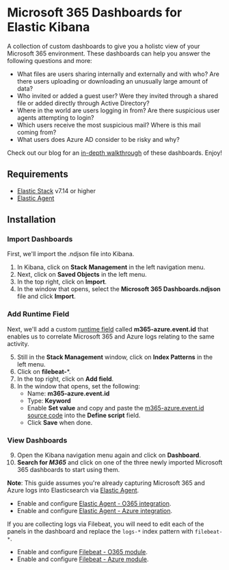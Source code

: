 # Microsoft 365 Dashboards for Elastic Kibana

A collection of custom dashboards to give you a holistc view of your Microsoft 365 environment. These dashboards can help you answer the following questions and more:
* What files are users sharing internally and externally and with who?  Are there users uploading or downloading an unusually large amount of data?
* Who invited or added a guest user? Were they invited through a shared file or added directly through Active Directory?
* Where in the world are users logging in from? Are there suspicious user agents attempting to login?
* Which users receive the most suspicious mail?  Where is this mail coming from?
* What users does Azure AD consider to be risky and why?

Check out our blog for an [in-depth walkthrough](https://ooiventures.com/secure-and-monitor-microsoft-365-with-elastic/) of these dashboards.  Enjoy!

## Requirements

* [Elastic Stack](https://www.elastic.co/) v7.14 or higher
* [Elastic Agent](https://www.elastic.co/guide/en/fleet/current/elastic-agent-installation-configuration.html)

## Installation

### Import Dashboards

First, we'll import the .ndjson file into Kibana.

1. In Kibana, click on **Stack Management** in the left navigation menu.
2. Next, click on **Saved Objects** in the left menu.
3. In the top right, click on **Import**.
4. In the window that opens, select the **Microsoft 365 Dashboards.ndjson** file and click **Import**. 

### Add Runtime Field

Next, we'll add a custom [runtime field](https://www.elastic.co/guide/en/elasticsearch/reference/current/runtime.html) called **m365-azure.event.id** that enables us to correlate Microsoft 365 and Azure logs relating to the same activity.

5. Still in the **Stack Management** window, click on **Index Patterns** in the left menu.
6. Click on **filebeat-***.
7. In the top right, click on **Add field**.
8. In the window that opens, set the following:
   * Name: **m365-azure.event.id**
   * Type: **Keyword**
   * Enable **Set value** and copy and paste the [m365-azure.event.id source code](https://github.com/eric-ooi/elastic-m365/blob/main/m365-azure.event.id) into the **Define script** field.
   * Click **Save** when done.

### View Dashboards
9. Open the Kibana navigation menu again and click on **Dashboard**.
10. **Search for *M365*** and click on one of the three newly imported Microsoft 365 dashboards to start using them.

**Note**: This guide assumes you're already capturing Microsoft 365 and Azure logs into Elasticsearch via [Elastic Agent](https://www.elastic.co/guide/en/fleet/current/elastic-agent-installation-configuration.html).
* Enable and configure [Elastic Agent - O365 integration](https://docs.elastic.co/en/integrations/o365).
* Enable and configure [Elastic Agent - Azure integration](https://docs.elastic.co/en/integrations/azure).

If you are collecting logs via Filebeat, you will need to edit each of the panels in the dashboard and replace the `logs-*` index pattern with `filebeat-*`.  
* Enable and configure [Filebeat - O365 module](https://www.elastic.co/guide/en/beats/filebeat/current/filebeat-module-o365.html).
* Enable and configure [Filebeat - Azure module](https://www.elastic.co/guide/en/beats/filebeat/current/filebeat-module-azure.html).
